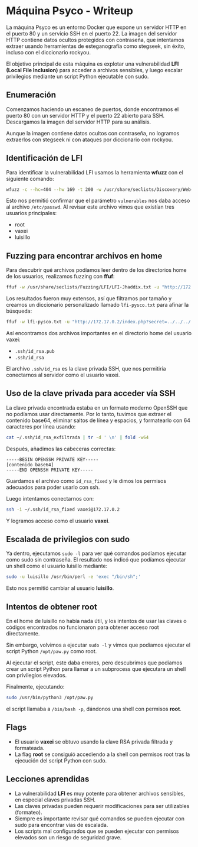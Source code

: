 # Máquina Psyco - Writeup

La máquina Psyco es un entorno Docker que expone un servidor HTTP en el puerto 80 y un servicio SSH en el puerto 22. La imagen del servidor HTTP contiene datos ocultos protegidos con contraseña, que intentamos extraer usando herramientas de esteganografía como stegseek, sin éxito, incluso con el diccionario rockyou.

El objetivo principal de esta máquina es explotar una vulnerabilidad **LFI (Local File Inclusion)** para acceder a archivos sensibles, y luego escalar privilegios mediante un script Python ejecutable con sudo.

## Enumeración

Comenzamos haciendo un escaneo de puertos, donde encontramos el puerto 80 con un servidor HTTP y el puerto 22 abierto para SSH. Descargamos la imagen del servidor HTTP para su análisis.

Aunque la imagen contiene datos ocultos con contraseña, no logramos extraerlos con stegseek ni con ataques por diccionario con rockyou.

## Identificación de LFI

Para identificar la vulnerabilidad LFI usamos la herramienta **wfuzz** con el siguiente comando:

```bash
wfuzz -c --hc=404 --hw 169 -t 200 -w /usr/share/seclists/Discovery/Web-Content/directory-list-lowercase-2.3-medium.txt "http://172.17.0.2/index.php?FUZZ=../../../../../../../../../etc/passwd"
```

Esto nos permitió confirmar que el parámetro `vulnerables` nos daba acceso al archivo `/etc/passwd`. Al revisar este archivo vimos que existían tres usuarios principales:
- root
- vaxei  
- luisillo

## Fuzzing para encontrar archivos en home

Para descubrir qué archivos podíamos leer dentro de los directorios home de los usuarios, realizamos fuzzing con **ffuf**:

```bash
ffuf -w /usr/share/seclists/Fuzzing/LFI/LFI-Jhaddix.txt -u "http://172.17.0.2/index.php?secret=../../../../../../../../../home/FUZZ" -mc all -fc 404
```

Los resultados fueron muy extensos, así que filtramos por tamaño y creamos un diccionario personalizado llamado `lfi-pysco.txt` para afinar la búsqueda:

```bash
ffuf -w lfi-pysco.txt -u "http://172.17.0.2/index.php?secret=../../../../../../../../../home/vaxei/FUZZ" -mc all -fc 404 -fs 2582
```

Así encontramos dos archivos importantes en el directorio home del usuario vaxei:
- `.ssh/id_rsa.pub`
- `.ssh/id_rsa`

El archivo `.ssh/id_rsa` es la clave privada SSH, que nos permitiría conectarnos al servidor como el usuario vaxei.

## Uso de la clave privada para acceder vía SSH

La clave privada encontrada estaba en un formato moderno OpenSSH que no podíamos usar directamente. Por lo tanto, tuvimos que extraer el contenido base64, eliminar saltos de línea y espacios, y formatearlo con 64 caracteres por línea usando:

```bash
cat ~/.ssh/id_rsa_exfiltrada | tr -d ' \n' | fold -w64
```

Después, añadimos las cabeceras correctas:

```
-----BEGIN OPENSSH PRIVATE KEY-----
[contenido base64]
-----END OPENSSH PRIVATE KEY-----
```

Guardamos el archivo como `id_rsa_fixed` y le dimos los permisos adecuados para poder usarlo con ssh.

Luego intentamos conectarnos con:

```bash
ssh -i ~/.ssh/id_rsa_fixed vaxei@172.17.0.2
```

Y logramos acceso como el usuario **vaxei**.

## Escalada de privilegios con sudo

Ya dentro, ejecutamos `sudo -l` para ver qué comandos podíamos ejecutar como sudo sin contraseña. El resultado nos indicó que podíamos ejecutar un shell como el usuario luisillo mediante:

```bash
sudo -u luisillo /usr/bin/perl -e 'exec "/bin/sh";'
```

Esto nos permitió cambiar al usuario **luisillo**.

## Intentos de obtener root

En el home de luisillo no había nada útil, y los intentos de usar las claves o códigos encontrados no funcionaron para obtener acceso root directamente.

Sin embargo, volvimos a ejecutar `sudo -l` y vimos que podíamos ejecutar el script Python `/opt/paw.py` como root.

Al ejecutar el script, este daba errores, pero descubrimos que podíamos crear un script Python para llamar a un subprocess que ejecutara un shell con privilegios elevados.

Finalmente, ejecutando:

```bash
sudo /usr/bin/python3 /opt/paw.py
```

el script llamaba a `/bin/bash -p`, dándonos una shell con permisos **root**.

## Flags

- El usuario **vaxei** se obtuvo usando la clave RSA privada filtrada y formateada.
- La flag **root** se consiguió accediendo a la shell con permisos root tras la ejecución del script Python con sudo.

## Lecciones aprendidas

- La vulnerabilidad **LFI** es muy potente para obtener archivos sensibles, en especial claves privadas SSH.
- Las claves privadas pueden requerir modificaciones para ser utilizables (formateo).
- Siempre es importante revisar qué comandos se pueden ejecutar con sudo para encontrar vías de escalada.
- Los scripts mal configurados que se pueden ejecutar con permisos elevados son un riesgo de seguridad grave.